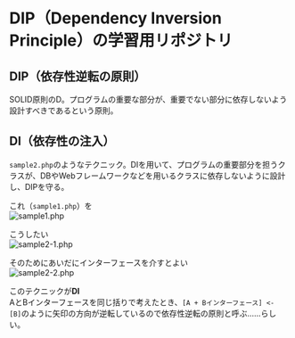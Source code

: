 # DIP（Dependency Inversion Principle）の学習用リポジトリ

## DIP（依存性逆転の原則）

SOLID原則のD。プログラムの重要な部分が、重要でない部分に依存しないよう設計すべきであるという原則。


## DI（依存性の注入）

```sample2.php```のようなテクニック。DIを用いて、プログラムの重要部分を担うクラスが、DBやWebフレームワークなどを用いるクラスに依存しないように設計し、DIPを守る。

これ（```sample1.php```）を  
![sample1.php](https://github.com/superneko160/DIP/blob/main/images/sample1.drawio.svg)

こうしたい  
![sample2-1.php](https://github.com/superneko160/DIP/blob/main/images/sample2-1.drawio.svg)

そのためにあいだにインターフェースを介すとよい  
![sample2-2.php](https://github.com/superneko160/DIP/blob/main/images/sample2-2.drawio.svg)

このテクニックが**DI**  
AとBインターフェースを同じ括りで考えたとき、```[A + Bインターフェース] <- [B]```のように矢印の方向が逆転しているので依存性逆転の原則と呼ぶ......らしい。

